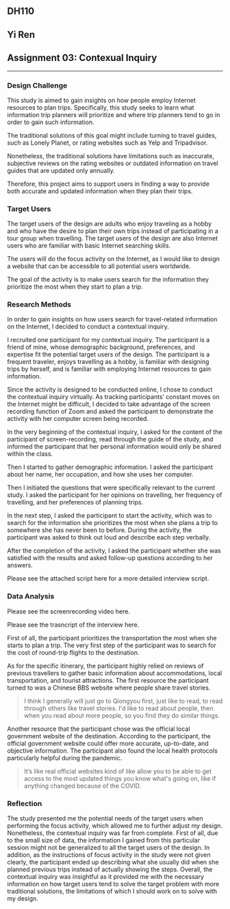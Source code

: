 ## DH110 
## Yi Ren
## Assignment 03: Contexual Inquiry 
---
### Design Challenge 

This study is aimed to gain insights on how people employ Internet resources to plan trips. Specifically, this study seeks to learn what information trip planners will prioritize and where trip planners tend to go in order to gain such information. 

The traditional solutions of this goal might include turning to travel guides, such as Lonely Planet, or rating websites such as Yelp and Tripadvisor. 

Nonetheless, the traditional solutions have limitations such as inaccurate, subjective reviews on the rating websites or outdated information on travel guides that are updated only annually. 

Therefore, this project aims to support users in finding a way to provide both accurate and updated information when they plan their trips. 

### Target Users 

The target users of the design are adults who enjoy traveling as a hobby and who have the desire to plan their own trips instead of participating in a tour group when travelling. The target users of the design are also Internet users who are familiar with basic Internet searching skills. 

The users will do the focus activity on the Internet, as I would like to design a website that can be accessible to all potential users worldwide. 

The goal of the activity is to make users search for the information they prioritize the most when they start to plan a trip. 

### Research Methods 

In order to gain insights on how users search for travel-related information on the Internet, I decided to conduct a contextual inquiry. 

I recruited one participant for my contextual inquiry. The participant is a friend of mine, whose demographic background, preferences, and expertise fit the potential target users of the design. The participant is a frequent traveler, enjoys travelling as a hobby, is familiar with designing trips by herself, and is familiar with employing Internet resources to gain information. 

Since the activity is designed to be conducted online, I chose to conduct the contextual inquiry virtually. As tracking participants’ constant moves on the Internet might be difficult, I decided to take advantage of the screen recording function of Zoom and asked the participant to demonstrate the activity with her computer screen being recorded. 

In the very beginning of the contextual inquiry, I asked for the content of the participant of screen-recording, read through the guide of the study, and informed the participant that her personal information would only be shared within the class. 

Then  I started to gather demographic information. I asked the participant about her name, her occupation, and how she uses her computer. 

Then I initiated the questions that were specifically relevant to the current study. I asked the participant for her opinions on travelling, her frequency of travelling, and her preferences of planning trips. 

In the next step, I asked the participant to start the activity, which was to search for the information she prioritizes the most when she plans a trip to somewhere she has never been to before. During the activity, the participant was asked to think out loud and describe each step verbally. 

After the completion of the activity, I asked the participant whether she was satisfied with the results and asked follow-up questions according to her answers. 

Please see the attached script here for a more detailed interview script. 

### Data Analysis

Please see the screenrecording video here. 

Please see the trasncript of the interview here. 

First of all, the participant prioritizes the transportation the most when she starts to plan a trip. The very first step of the participant was to search for the cost of round-trip flights to the destination. 

As for the specific itinerary, the participant highly relied on reviews of previous travellers to gather basic information about accommodations, local transportation, and tourist attractions. The first resource the participant turned to was a Chinese BBS website where people share travel stories. 
> I think I generally will just go to Qiongyou first, just like to read, to read through others like travel stories.
> I'd like to read about people, then when you read about more people, so you find they do similar things.

Another resource that the participant chose was the official local government website of the destination. According to the participant, the official government website could offer more accurate, up-to-date, and objective information. The participant also found the local health protocols particularly helpful during the pandemic. 
>It’s like real official websites kind of like allow you to be able to get access to the most updated things you know what's going on, like if anything changed because of the COVID.

### Reflection 

The study  presented me the potential needs of the target users when performing the focus activity, which allowed me to further adjust my design. Nonetheless, the contextual inquiry was far from complete. First of all, due to the small size of data, the information I gained from this particular session might not be generalized to all the target users of the design. In addition, as the instructions of focus activity in the study were not given clearly, the participant ended up describing what she usually did when she planned previous trips instead of actually showing the steps. Overall, the contextual inquiry was insightful as it provided me with the necessary information on how target users tend to solve the target problem with more traditional solutions, the limitations of which I should work on to solve with my design. 

